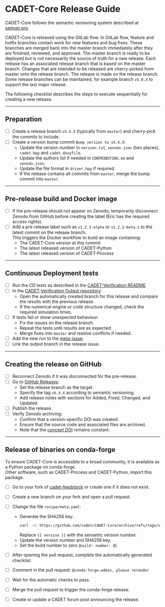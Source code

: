 # CADET-Core Release Guide

CADET-Core follows the semantic versioning system described at [semver.org](https://semver.org/).

CADET-Core is released using the GitLab flow. In GitLab flow, feature and hotfix branches contain work for new features and bug fixes. These branches are merged back into the master branch immediately after they are finished, reviewed, and approved. The master branch is ready to be deployed but is not necessarily the source of truth for a new release. Each release has an associated release branch that is based on the master branch. Changes that are intended to be released are cherry-picked from master onto the release branch. The release is made on the release branch. Some release branches can be maintained, for example branch `v5.0.X` to support the last major release.

The following checklist describes the steps to execute sequentially for creating a new release.

---

## Preparation

- [ ] Create a release branch `vX.X.X` (typically from `master`) and cherry-pick the commits to include.
- [ ] Create a version bump commit `Bump version to vX.X.X`:
  - Update the version number in `version.txt`, `zenodo.json` (two places), `cadet.hpp` and `cadet.doxyfile`.
  - Update the authors list if needed in `CONTRIBUTING.md` and `zenodo.json`.
  - Update the file format in `driver.hpp` if required.
  - If the release contains all commits from `master`, merge the bump commit into `master`.

---

## Pre-release build and Docker image

- [ ] If the pre-release should not appear on Zenodo, temporarily disconnect Zenodo from GitHub before creating the label (Eric has the required access rights).
- [ ] Add a pre-release label such as `v1.2.3-alpha` or `v1.2.3-beta.1` to the latest commit on the release branch.  
  This triggers the Docker workflow to build an image containing:
  - The CADET-Core version at this commit
  - The latest released version of CADET-Python
  - The latest released version of CADET-Process

---

## Continuous Deployment tests

- [ ] Run the CD tests as described in the [CADET-Verification README](https://github.com/cadet/CADET-Verification).
- [ ] In the [CADET-Verification Output repository](https://github.com/cadet/CADET-Verification-Output):
  - Open the automatically created branch for this release and compare the results with the previous release.
  - If the numerical engine or code structure changed, check the required simulation times.
- [ ] If tests fail or show unexpected behaviour:
  - Fix the issues on the release branch.
  - Repeat the tests until results are as expected.
  - Merge fixes into `master` and resolve conflicts if needed.
- [ ] Add the new run to the [meta-issue](https://github.com/cadet/CADET-Verification-Output/issues/1).
- [ ] Link the output branch in the release issue.

---

## Creating the release on GitHub

- [ ] Reconnect Zenodo if it was disconnected for the pre-release.
- [ ] Go to [GitHub Releases](https://github.com/cadet/CADET-Core/releases/new):
  - Set the release branch as the target.
  - Specify the tag `vX.X.X` according to semantic versioning.
  - Add release notes with sections for Added, Fixed, Changed, and Updated.
- [ ] Publish the release.
- [ ] Verify Zenodo archiving:
  - Confirm that a version-specific DOI was created.
  - Ensure that the source code and associated files are archived.
  - Note that the [concept DOI](https://doi.org/10.5281/zenodo.8179015) remains constant.

---

## Release of binaries on conda-forge

To ensure CADET-Core is accessible to a broad community, it is available as a Python package on conda-forge.  
Other software, such as CADET-Process and CADET-Python, import this package.

- [ ] Go to your fork of [cadet-feedstock](https://github.com/conda-forge/cadet-feedstock) or create one if it does not exist.
- [ ] Create a new branch on your fork and open a pull request.
- [ ] Change the file `recipe/meta.yaml`:
  - Generate the SHA256 key:  
    ```bash
    curl -sL https://github.com/cadet/CADET-Core/archive/refs/tags/v{{ version }}.tar.gz | openssl sha256
    ```
    Replace `{{ version }}` with the semantic version number.
  - Update the version number and SHA256 key.
  - Set the build number to zero (`build: number: 0`).
- [ ] After opening the pull request, complete the automatically generated checklist.
- [ ] Comment in the pull request: `@conda-forge-admin, please rerender`
- [ ] Wait for the automatic checks to pass.
- [ ] Merge the pull request to trigger the conda-forge release.
- [ ] Create or update a CADET forum post announcing the release.


